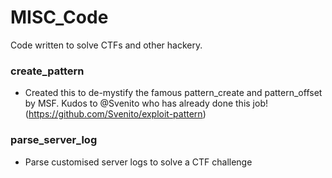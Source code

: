 # MISC_Code
Code written to solve CTFs and other hackery.

### create_pattern
- Created this to de-mystify the famous pattern_create and pattern_offset by MSF. Kudos to @Svenito who has already done this job! (https://github.com/Svenito/exploit-pattern)

### parse_server_log
- Parse customised server logs to solve a CTF challenge
